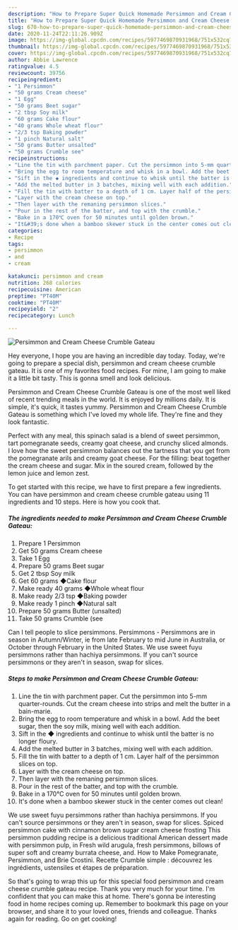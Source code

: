 ```yaml
---
description: "How to Prepare Super Quick Homemade Persimmon and Cream Cheese Crumble Gateau"
title: "How to Prepare Super Quick Homemade Persimmon and Cream Cheese Crumble Gateau"
slug: 670-how-to-prepare-super-quick-homemade-persimmon-and-cream-cheese-crumble-gateau
date: 2020-11-24T22:11:26.909Z
image: https://img-global.cpcdn.com/recipes/5977469870931968/751x532cq70/persimmon-and-cream-cheese-crumble-gateau-recipe-main-photo.jpg
thumbnail: https://img-global.cpcdn.com/recipes/5977469870931968/751x532cq70/persimmon-and-cream-cheese-crumble-gateau-recipe-main-photo.jpg
cover: https://img-global.cpcdn.com/recipes/5977469870931968/751x532cq70/persimmon-and-cream-cheese-crumble-gateau-recipe-main-photo.jpg
author: Abbie Lawrence
ratingvalue: 4.5
reviewcount: 39756
recipeingredient:
- "1 Persimmon"
- "50 grams Cream cheese"
- "1 Egg"
- "50 grams Beet sugar"
- "2 tbsp Soy milk"
- "60 grams Cake flour"
- "40 grams Whole wheat flour"
- "2/3 tsp Baking powder"
- "1 pinch Natural salt"
- "50 grams Butter unsalted"
- "50 grams Crumble see"
recipeinstructions:
- "Line the tin with parchment paper. Cut the persimmon into 5-mm quarter-rounds. Cut the cream cheese into strips and melt the butter in a bain-marie."
- "Bring the egg to room temperature and whisk in a bowl. Add the beet sugar, then the soy milk, mixing well with each addition."
- "Sift in the ◆ ingredients and continue to whisk until the batter is no longer floury."
- "Add the melted butter in 3 batches, mixing well with each addition."
- "Fill the tin with batter to a depth of 1 cm. Layer half of the persimmon slices on top."
- "Layer with the cream cheese on top."
- "Then layer with the remaning persimmon slices."
- "Pour in the rest of the batter, and top with the crumble."
- "Bake in a 170℃ oven for 50 minutes until golden brown."
- "It&#39;s done when a bamboo skewer stuck in the center comes out clean!"
categories:
- Recipe
tags:
- persimmon
- and
- cream

katakunci: persimmon and cream 
nutrition: 268 calories
recipecuisine: American
preptime: "PT40M"
cooktime: "PT40M"
recipeyield: "2"
recipecategory: Lunch

---
```



![Persimmon and Cream Cheese Crumble Gateau](https://img-global.cpcdn.com/recipes/5977469870931968/751x532cq70/persimmon-and-cream-cheese-crumble-gateau-recipe-main-photo.jpg)

Hey everyone, I hope you are having an incredible day today. Today, we're going to prepare a special dish, persimmon and cream cheese crumble gateau. It is one of my favorites food recipes. For mine, I am going to make it a little bit tasty. This is gonna smell and look delicious.

Persimmon and Cream Cheese Crumble Gateau is one of the most well liked of recent trending meals in the world. It is enjoyed by millions daily. It is simple, it's quick, it tastes yummy. Persimmon and Cream Cheese Crumble Gateau is something which I've loved my whole life. They're fine and they look fantastic.

Perfect with any meal, this spinach salad is a blend of sweet persimmon, tart pomegranate seeds, creamy goat cheese, and crunchy sliced almonds. I love how the sweet persimmon balances out the tartness that you get from the pomegranate arils and creamy goat cheese. For the filling: beat together the cream cheese and sugar. Mix in the soured cream, followed by the lemon juice and lemon zest.


To get started with this recipe, we have to first prepare a few ingredients. You can have persimmon and cream cheese crumble gateau using 11 ingredients and 10 steps. Here is how you cook that.

<!--inarticleads1-->

##### The ingredients needed to make Persimmon and Cream Cheese Crumble Gateau:

1. Prepare 1 Persimmon
1. Get 50 grams Cream cheese
1. Take 1 Egg
1. Prepare 50 grams Beet sugar
1. Get 2 tbsp Soy milk
1. Get 60 grams ◆Cake flour
1. Make ready 40 grams ◆Whole wheat flour
1. Make ready 2/3 tsp ◆Baking powder
1. Make ready 1 pinch ◆Natural salt
1. Prepare 50 grams Butter (unsalted)
1. Take 50 grams Crumble (see


Can I tell people to slice persimmons. Persimmons - Persimmons are in season in Autumn/Winter, ie from late February to mid June in Australia, or October through February in the United States. We use sweet fuyu persimmons rather than hachiya persimmons. If you can&#39;t source persimmons or they aren&#39;t in season, swap for slices. 

<!--inarticleads2-->

##### Steps to make Persimmon and Cream Cheese Crumble Gateau:

1. Line the tin with parchment paper. Cut the persimmon into 5-mm quarter-rounds. Cut the cream cheese into strips and melt the butter in a bain-marie.
1. Bring the egg to room temperature and whisk in a bowl. Add the beet sugar, then the soy milk, mixing well with each addition.
1. Sift in the ◆ ingredients and continue to whisk until the batter is no longer floury.
1. Add the melted butter in 3 batches, mixing well with each addition.
1. Fill the tin with batter to a depth of 1 cm. Layer half of the persimmon slices on top.
1. Layer with the cream cheese on top.
1. Then layer with the remaning persimmon slices.
1. Pour in the rest of the batter, and top with the crumble.
1. Bake in a 170℃ oven for 50 minutes until golden brown.
1. It&#39;s done when a bamboo skewer stuck in the center comes out clean!


We use sweet fuyu persimmons rather than hachiya persimmons. If you can&#39;t source persimmons or they aren&#39;t in season, swap for slices. Spiced persimmon cake with cinnamon brown sugar cream cheese frosting This persimmon pudding recipe is a delicious traditional American dessert made with persimmon pulp, in Fresh wild arugula, fresh persimmons, billows of super soft and creamy burrata cheese, and. How to Make Pomegranate, Persimmon, and Brie Crostini. Recette Crumble simple : découvrez les ingrédients, ustensiles et étapes de préparation. 

So that's going to wrap this up for this special food persimmon and cream cheese crumble gateau recipe. Thank you very much for your time. I'm confident that you can make this at home. There's gonna be interesting food in home recipes coming up. Remember to bookmark this page on your browser, and share it to your loved ones, friends and colleague. Thanks again for reading. Go on get cooking!
